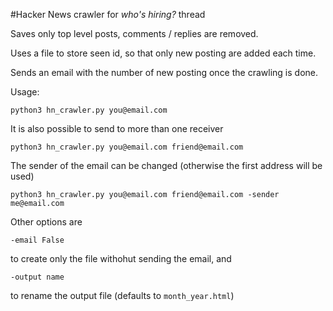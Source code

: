 #Hacker News crawler for  _who's hiring?_ thread

Saves only top level posts, comments / replies are removed.

Uses a file to store seen id, so that only new posting are added each time.

Sends an email with the number of new posting once the crawling is done.

Usage:

    python3 hn_crawler.py you@email.com

It is also possible to send to more than one receiver

    python3 hn_crawler.py you@email.com friend@email.com

The sender of the email can be changed (otherwise the first address will be used)

    python3 hn_crawler.py you@email.com friend@email.com -sender me@email.com

Other options are

    -email False

to create only the file withohut sending the email, and

    -output name

to rename the output file (defaults to `month_year.html`)


